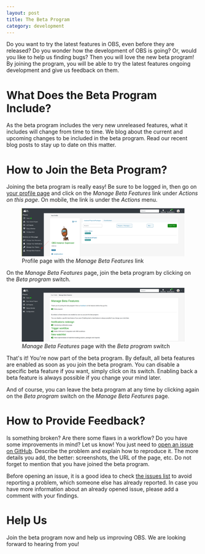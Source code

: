 ```yaml
---
layout: post
title: The Beta Program
category: development
---
```


Do you want to try the latest features in OBS, even before they are released?
Do you wonder how the development of OBS is going?
Or, would you like to help us finding bugs?
Then you will love the new beta program!
By joining the program, you will be able to try the latest features ongoing development and give us feedback on them.

# What Does the Beta Program Include?

As the beta program includes the very new unreleased features, what it includes will change from time to time.
We blog about the current and upcoming changes to be included in the beta program.
Read our recent blog posts to stay up to date on this matter.

# How to Join the Beta Program?

Joining the beta program is really easy!
Be sure to be logged in, then go on [your profile page](https://build.opensuse.org/home) and click on the _Manage Beta Features_ link under _Actions on this page_.
On mobile, the link is under the _Actions_ menu.

<figure>
  <img src="/images/posts/the-beta-program/manage-beta-features-link.png" alt="Profile page with the 'Manage Beta Features' link" width="1000px">
  <figcaption>Profile page with the <i>Manage Beta Features</i> link</figcaption>
</figure>

On the _Manage Beta Features_ page, join the beta program by clicking on the _Beta program_ switch.

<figure>
  <img src="/images/posts/the-beta-program/manage-beta-features-page.png" alt="'Manage Beta Features' page with the 'Beta program' switch" width="1000px">
  <figcaption><i>Manage Beta Features</i> page with the <i>Beta program</i> switch</figcaption>
</figure>

That's it! You're now part of the beta program. By default, all beta features are enabled as soon as you join the beta program.
You can disable a specific beta feature if you want, simply click on its switch.
Enabling back a beta feature is always possible if you change your mind later.

And of course, you can leave the beta program at any time by clicking again on the _Beta program_ switch on the _Manage Beta Features_ page.

# How to Provide Feedback?

Is something broken?
Are there some flaws in a workflow?
Do you have some improvements in mind?
Let us know!
You just need to [open an issue on GitHub](https://github.com/openSUSE/open-build-service/issues/new?template=Bug_report.md).
Describe the problem and explain how to reproduce it.
The more details you add, the better: screenshots, the URL of the page, etc.
Do not forget to mention that you have joined the beta program.

Before opening an issue, it is a good idea to check [the issues list](https://github.com/openSUSE/open-build-service/issues?q=is%3Aissue+is%3Aopen+label%3A%22Frontend+%F0%9F%91%BB%22) to avoid reporting a problem, which someone else has already reported.
In case you have more information about an already opened issue, please add a comment with your findings.

# Help Us

Join the beta program now and help us improving OBS.
We are looking forward to hearing from you!

